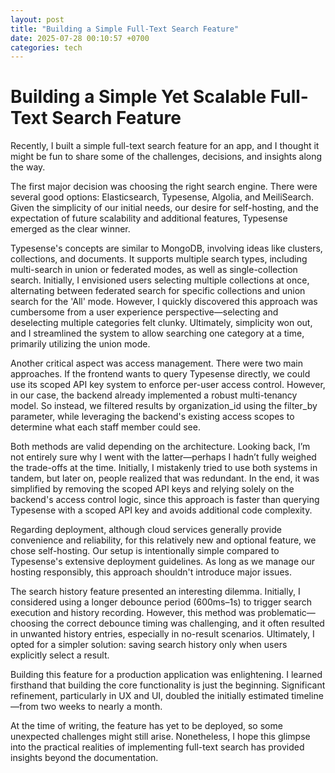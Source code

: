 ```yaml
---
layout: post
title: "Building a Simple Full-Text Search Feature"
date: 2025-07-28 00:10:57 +0700
categories: tech
---
```


# Building a Simple Yet Scalable Full-Text Search Feature

Recently, I built a simple full-text search feature for an app, and I thought it might be fun to share some of the challenges, decisions, and insights along the way.

The first major decision was choosing the right search engine. There were several good options: Elasticsearch, Typesense, Algolia, and MeiliSearch. Given the simplicity of our initial needs, our desire for self-hosting, and the expectation of future scalability and additional features, Typesense emerged as the clear winner.

Typesense's concepts are similar to MongoDB, involving ideas like clusters, collections, and documents. It supports multiple search types, including multi-search in union or federated modes, as well as single-collection search. Initially, I envisioned users selecting multiple collections at once, alternating between federated search for specific collections and union search for the 'All' mode. However, I quickly discovered this approach was cumbersome from a user experience perspective—selecting and deselecting multiple categories felt clunky. Ultimately, simplicity won out, and I streamlined the system to allow searching one category at a time, primarily utilizing the union mode.

Another critical aspect was access management. There were two main approaches. If the frontend wants to query Typesense directly, we could use its scoped API key system to enforce per-user access control. However, in our case, the backend already implemented a robust multi-tenancy model. So instead, we filtered results by organization_id using the filter_by parameter, while leveraging the backend's existing access scopes to determine what each staff member could see.

Both methods are valid depending on the architecture. Looking back, I’m not entirely sure why I went with the latter—perhaps I hadn’t fully weighed the trade-offs at the time. Initially, I mistakenly tried to use both systems in tandem, but later on, people realized that was redundant. In the end, it was simplified by removing the scoped API keys and relying solely on the backend's access control logic, since this approach is faster than querying Typesense with a scoped API key and avoids additional code complexity.

Regarding deployment, although cloud services generally provide convenience and reliability, for this relatively new and optional feature, we chose self-hosting. Our setup is intentionally simple compared to Typesense's extensive deployment guidelines. As long as we manage our hosting responsibly, this approach shouldn't introduce major issues.

The search history feature presented an interesting dilemma. Initially, I considered using a longer debounce period (600ms–1s) to trigger search execution and history recording. However, this method was problematic—choosing the correct debounce timing was challenging, and it often resulted in unwanted history entries, especially in no-result scenarios. Ultimately, I opted for a simpler solution: saving search history only when users explicitly select a result.

Building this feature for a production application was enlightening. I learned firsthand that building the core functionality is just the beginning. Significant refinement, particularly in UX and UI, doubled the initially estimated timeline—from two weeks to nearly a month.

At the time of writing, the feature has yet to be deployed, so some unexpected challenges might still arise. Nonetheless, I hope this glimpse into the practical realities of implementing full-text search has provided insights beyond the documentation.
